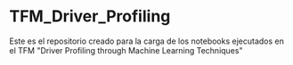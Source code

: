 # TFM_Driver_Profiling
Este es el repositorio creado para la carga de los notebooks ejecutados en el TFM "Driver Profiling through Machine Learning Techniques"
